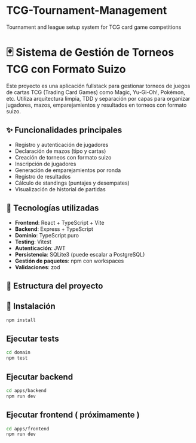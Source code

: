 # TCG-Tournament-Management
Tournament and league setup system for TCG card game competitions

# 🃏 Sistema de Gestión de Torneos TCG con Formato Suizo

Este proyecto es una aplicación fullstack para gestionar torneos de juegos de cartas TCG (Trading Card Games) como Magic, Yu-Gi-Oh!, Pokémon, etc. Utiliza arquitectura limpia, TDD y separación por capas para organizar jugadores, mazos, emparejamientos y resultados en torneos con formato suizo.

## ✨ Funcionalidades principales

- Registro y autenticación de jugadores
- Declaración de mazos (tipo y cartas)
- Creación de torneos con formato suizo
- Inscripción de jugadores
- Generación de emparejamientos por ronda
- Registro de resultados
- Cálculo de standings (puntajes y desempates)
- Visualización de historial de partidas

## 🧱 Tecnologías utilizadas

- **Frontend**: React + TypeScript + Vite
- **Backend**: Express + TypeScript
- **Dominio**: TypeScript puro
- **Testing**: Vitest
- **Autenticación**: JWT
- **Persistencia**: SQLite3 (puede escalar a PostgreSQL)
- **Gestión de paquetes**: npm con workspaces
- **Validaciones**: zod

## 📁 Estructura del proyecto

## 🚀 Instalación

```bash
npm install
```

## Ejecutar tests
```bash
cd domain
npm test
```

## Ejecutar backend
```bash
cd apps/backend
npm run dev
```


## Ejecutar frontend ( próximamente )
```bash
cd apps/frontend
npm run dev
```


